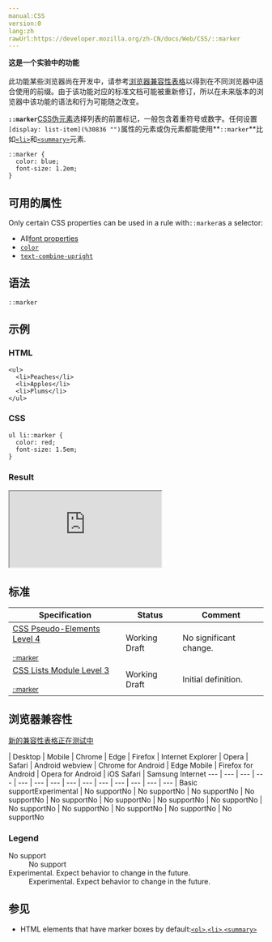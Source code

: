 ```yaml
---
manual:CSS
version:0
lang:zh
rawUrl:https://developer.mozilla.org/zh-CN/docs/Web/CSS/::marker
---
```






**这是一个实验中的功能**<br></br>此功能某些浏览器尚在开发中，请参考[浏览器兼容性表格](%32782 "")以得到在不同浏览器中适合使用的前缀。由于该功能对应的标准文档可能被重新修订，所以在未来版本的浏览器中该功能的语法和行为可能随之改变。





**`::marker`**[CSS](%427 "")[伪元素](%28397 "")选择列表的前置标记，一般包含着重符号或数字。任何设置`[display: list-item](%30836 "")`属性的元素或伪元素都能使用**`::marker`**比如[`<li>`](%30823 "HTML <li> 元素 (或者 HTML 列表条目元素) 用于表示列表里的条目。它必须被包含在一个父元素里：一个有顺序的列表(<ol>)，一个无顺序的列表(<ul>)，或者一个菜单 (<menu>)。在菜单或者无顺序的列表里，列表条目通常用点排列显示。在有顺序的列表里，列表条目通常是在左边有按升序排列计数的显示，例如数字或者字母。")和[`<summary>`](%32783 "HTML <summary> 元素 用作 一个<details>元素的一个内容的摘要，标题或图例。")元素.


```
::marker {
  color: blue;
  font-size: 1.2em;
}
```

## 可用的属性<a name="可用的属性"></a>


Only certain CSS properties can be used in a rule with`::marker`as a selector:


* All[font properties](%32784 "")
* [`color`](%25891 "The color property sets the foreground color of an element's text content, and its decorations. It doesn't affect any other characteristic of the element; it should really be called text-color and would have been named so, save for historical reasons and its appearance in CSS Level 1.")
* [`text-combine-upright`](%28211 "此页面仍未被本地化, 期待您的翻译!")

## 语法<a name="语法"></a>

```
::marker
```

## 示例<a name="示例"></a>

### HTML<a name="HTML"></a>

```
<ul>
  <li>Peaches</li>
  <li>Apples</li>
  <li>Plums</li>
</ul>
```

### CSS<a name="CSS"></a>

```
ul li::marker {
  color: red;
  font-size: 1.5em;
}
```

### Result<a name="Result"></a>


<iframe src='https://mdn.mozillademos.org/zh-CN/docs/Web/CSS/::marker$samples/Example?revision=1348985' width='null' height='null'></iframe>


## 标准<a name="标准"></a>

Specification | Status | Comment 
 ---  |  ---  |  ---  | 
[CSS Pseudo-Elements Level 4<br></br><small>::marker</small>](%32785 "") | Working Draft | No significant change. 
[CSS Lists Module Level 3<br></br><small>::marker</small>](%32786 "") | Working Draft | Initial definition. 


## 浏览器兼容性<a name="浏览器兼容性"></a>
[新的兼容性表格正在测试中<i></i>](%3360 "")

 | <abbr>Desktop<i></i></abbr> | <abbr>Mobile<i></i></abbr> 
 | <abbr>Chrome<i></i></abbr> | <abbr>Edge<i></i></abbr> | <abbr>Firefox<i></i></abbr> | <abbr>Internet Explorer<i></i></abbr> | <abbr>Opera<i></i></abbr> | <abbr>Safari<i></i></abbr> | <abbr>Android webview<i></i></abbr> | <abbr>Chrome for Android<i></i></abbr> | <abbr>Edge Mobile<i></i></abbr> | <abbr>Firefox for Android<i></i></abbr> | <abbr>Opera for Android<i></i></abbr> | <abbr>iOS Safari<i></i></abbr> | <abbr>Samsung Internet<i></i></abbr> 
 ---  |  ---  |  ---  |  ---  |  ---  |  ---  |  ---  |  ---  |  ---  |  ---  |  ---  |  ---  |  ---  |  ---  | 
Basic support<abbr>Experimental<i></i></abbr> | <abbr>No support</abbr>No | <abbr>No support</abbr>No | <abbr>No support</abbr>No | <abbr>No support</abbr>No | <abbr>No support</abbr>No | <abbr>No support</abbr>No | <abbr>No support</abbr>No | <abbr>No support</abbr>No | <abbr>No support</abbr>No | <abbr>No support</abbr>No | <abbr>No support</abbr>No | <abbr>No support</abbr>No | <abbr>No support</abbr>No 


### Legend<a name="Legend"></a>
<dl><dt id=''><abbr>No support</abbr></dt><dd>No support</dd><dt id=''><abbr>Experimental. Expect behavior to change in the future.<i></i></abbr></dt><dd>Experimental. Expect behavior to change in the future.</dd></dl>


## 参见<a name="参见"></a>

* HTML elements that have marker boxes by default:[`<ol>`](%32162 "HTML <ol> 元素 表示多个有序列表项，通常渲染为有带编号的列表。"),[`<li>`](%30823 "HTML <li> 元素 (或者 HTML 列表条目元素) 用于表示列表里的条目。它必须被包含在一个父元素里：一个有顺序的列表(<ol>)，一个无顺序的列表(<ul>)，或者一个菜单 (<menu>)。在菜单或者无顺序的列表里，列表条目通常用点排列显示。在有顺序的列表里，列表条目通常是在左边有按升序排列计数的显示，例如数字或者字母。"),[`<summary>`](%32783 "HTML <summary> 元素 用作 一个<details>元素的一个内容的摘要，标题或图例。")



